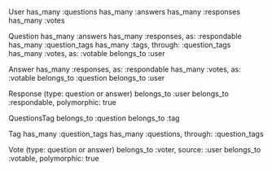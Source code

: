 User
 has_many :questions
 has_many :answers
 has_many :responses
 has_many :votes

Question
 has_many :answers
 has_many :responses, as: :respondable
 has_many :question_tags
 has_many :tags, through: :question_tags
 has_many :votes, as: :votable
 belongs_to :user

Answer
 has_many :responses, as: :respondable
 has_many :votes, as: :votable
 belongs_to :question
 belongs_to :user

Response (type: question or answer)
  belongs_to :user
  belongs_to :respondable, polymorphic: true

QuestionsTag
  belongs_to :question
  belongs_to :tag

Tag
  has_many :question_tags
  has_many :questions, through: :question_tags

Vote (type: question or answer)
  belongs_to :voter, source: :user
  belongs_to :votable, polymorphic: true


